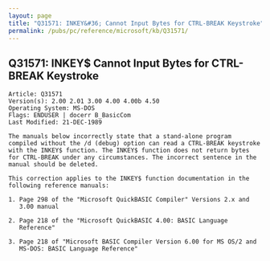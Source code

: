 ```yaml
---
layout: page
title: "Q31571: INKEY&#36; Cannot Input Bytes for CTRL-BREAK Keystroke"
permalink: /pubs/pc/reference/microsoft/kb/Q31571/
---
```


## Q31571: INKEY&#36; Cannot Input Bytes for CTRL-BREAK Keystroke

	Article: Q31571
	Version(s): 2.00 2.01 3.00 4.00 4.00b 4.50
	Operating System: MS-DOS
	Flags: ENDUSER | docerr B_BasicCom
	Last Modified: 21-DEC-1989
	
	The manuals below incorrectly state that a stand-alone program
	compiled without the /d (debug) option can read a CTRL-BREAK keystroke
	with the INKEY$ function. The INKEY$ function does not return bytes
	for CTRL-BREAK under any circumstances. The incorrect sentence in the
	manual should be deleted.
	
	This correction applies to the INKEY$ function documentation in the
	following reference manuals:
	
	1. Page 298 of the "Microsoft QuickBASIC Compiler" Versions 2.x and
	   3.00 manual
	
	2. Page 218 of the "Microsoft QuickBASIC 4.00: BASIC Language
	   Reference"
	
	3. Page 218 of "Microsoft BASIC Compiler Version 6.00 for MS OS/2 and
	   MS-DOS: BASIC Language Reference"
